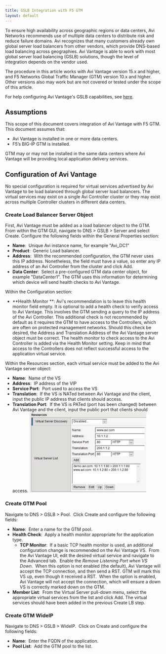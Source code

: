 ```yaml
---
title: GSLB Integration with F5 GTM
layout: default
---
```

To ensure high availability across geographic regions or data centers, Avi Networks recommends use of multiple data centers to distribute risk and reduce failure domains. Avi recognizes that many customers already own global server load balancers from other vendors, which provide DNS-based load balancing across geographies. Avi Vantage is able to work with most global server load balancing (GSLB) solutions, though the level of integration depends on the vendor used.

The procedure in this article works with Avi Vantage version 15.x and higher, and F5 Networks Global Traffic Manager (GTM) version 10.x and higher. Other versions also may work but are not covered or tested under the scope of this article.

For help configuring Avi Vantage's GSLB capabilities, see <a href="/docs/16.3/avi-gslb-architecture/">here</a>.

## Assumptions

This scope of this document covers integration of Avi Vantage with F5 GTM. This document assumes that:

* Avi Vantage is installed in one or more data centers.
* F5’s BIG-IP GTM is installed. 

GTM may or may not be installed in the same data centers where Avi Vantage will be providing local application delivery services.

## Configuration of Avi Vantage

No special configuration is required for virtual services advertised by Avi Vantage to be load balanced through global server load balancers. The virtual services may exist on a single Avi Controller cluster or they may exist across multiple Controller clusters in different data centers.

### Create Load Balancer Server Object

First, Avi Vantage must be added as a load balancer object to the GTM.  From within the GTM GUI, navigate to DNS > GSLB > Server and select Create. Configure the following fields within the General Properties section:

* **Name**:  Unique Avi instance name, for example "Avi_DC1"
* **Product**:  Generic Load balancer.
* **Address**:  With the recommended configuration, the GTM never uses this IP address. Nonetheless, the field must have a value, so enter any IP address of an Avi Controller from the cluster and click Add.
* **Data Center**:  Select a pre-configured GTM data center object, for example "DataCenter1". The GTM uses this information for determining which device will send health checks to Avi Vantage. 

Within the Configuration section:

* **Health Monitor **: Avi's recommendation is to leave this health monitor field empty. It is optional to add a health check to verify access to Avi Vantage. This involves the GTM sending a query to the IP address of the Avi Controller. This additional check is not recommended by default as it requires the GTM to have access to the Controllers, which are often on protected management networks. Should this check be desired, the Address and Translation Address of the Avi Vantage server object must be correct. The health monitor to check access to the Avi Controller is added via the Health Monitor setting. Keep in mind that access to the Controllers does not reflect successful access to the application virtual service. 

Within the Resources section, each virtual service must be added to the Avi Vantage server object:

* **Name**:  Name of the VS
* **Address**:  IP address of the VIP
* **Service Port**:  Port used to access the VS
* **Translation**:  If the VS is NATed between Avi Vantage and the client, input the public IP address that clients should access.
* **Translation Port**:  If the VS is PATed (port has been changed) between Avi Vantage and the client, input the public port that clients should access. 
<a href="img/GTM-vs-config.jpg"><img class="alignnone wp-image-20351" src="img/GTM-vs-config.jpg" alt="GTM vs config" width="378" height="260"></a> 

### Create GTM Pool

Navigate to DNS > GSLB > Pool.  Click Create and configure the following fields:

* **Name**:  Enter a name for the GTM pool.
* **Health Check**:  Apply a health monitor appropriate for the application type.  
    * **TCP Monitor**:  If a basic TCP health monitor is used, an additional configuration change is recommended on the Avi Vantage VS.  From the Avi Vantage UI, edit the desired virtual service and navigate to the Advanced tab.  Enable the *Remove Listening Port when VS Down*.  When this option is not enabled (the default), Avi Vantage will accept the TCP connection, and then send a RST. GTM will mark this VS up, even though it received a RST.  When the option is enabled, Avi Vantage will not accept the connection, which will ensure a down VS is correctly marked down on the GTM.
* **Member List**:  From the Virtual Server pull-down menu, select the appropriate virtual services from the list and click Add. The virtual services should have been added in the previous Create LB step. 

### Create GTM WideIP

Navigate to DNS > GSLB > WideIP.  Click on Create and configure the following fields:

* **Name**:  Enter the FQDN of the application.
* **Pool List**:  Add the GTM pool to the list. 